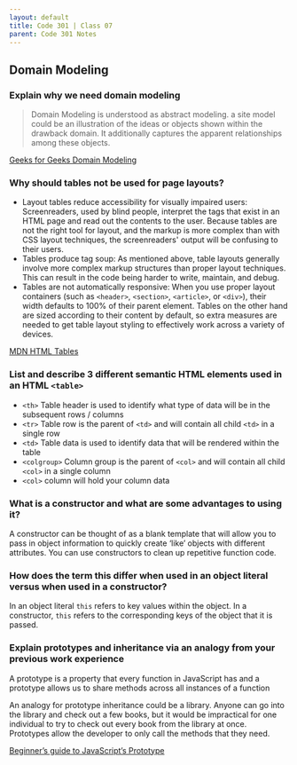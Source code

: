 ```yaml
---
layout: default
title: Code 301 | Class 07
parent: Code 301 Notes
---
```


## Domain Modeling

### Explain why we need domain modeling

> Domain Modeling is understood as abstract modeling. a site model could be an illustration of the ideas or objects shown within the drawback domain. It additionally captures the apparent relationships among these objects.

[Geeks for Geeks Domain Modeling](https://www.geeksforgeeks.org/software-engineering-domain-modeling/)

### Why should tables not be used for page layouts?

* Layout tables reduce accessibility for visually impaired users: Screenreaders, used by blind people, interpret the tags that exist in an HTML page and read out the contents to the user. Because tables are not the right tool for layout, and the markup is more complex than with CSS layout techniques, the screenreaders' output will be confusing to their users.
* Tables produce tag soup: As mentioned above, table layouts generally involve more complex markup structures than proper layout techniques. This can result in the code being harder to write, maintain, and debug.
* Tables are not automatically responsive: When you use proper layout containers (such as `<header>`, `<section>`, `<article>`, or `<div>`), their width defaults to 100% of their parent element. Tables on the other hand are sized according to their content by default, so extra measures are needed to get table layout styling to effectively work across a variety of devices.

[MDN HTML Tables](https://developer.mozilla.org/en-US/docs/Learn/HTML/Tables/Basics)

### List and describe 3 different semantic HTML elements used in an HTML `<table>`

* `<th>` Table header is used to identify what type of data will be in the subsequent rows / columns
* `<tr>` Table row is the parent of `<td>` and will contain all child `<td>` in a single row
* `<td>` Table data is used to identify data that will be rendered within the table
* `<colgroup>` Column group is the parent of `<col>` and will contain all child `<col>` in a single column
* `<col>` column will hold your column data

### What is a constructor and what are some advantages to using it?

A constructor can be thought of as a blank template that will allow you to pass in object information to quickly create ‘like’ objects with different attributes. You can use constructors to clean up repetitive function code.

### How does the term this differ when used in an object literal versus when used in a constructor?

In an object literal `this` refers to key values within the object. In a constructor, `this` refers to the corresponding keys of the object that it is passed.

### Explain prototypes and inheritance via an analogy from your previous work experience

A prototype is a property that every function in JavaScript has and a prototype allows us to share methods across all instances of a function

An analogy for prototype inheritance could be a library. Anyone can go into the library and check out a few books, but it would be impractical for one individual to try to check out every book from the library at once. Prototypes allow the developer to only call the methods that they need.

[Beginner’s guide to JavaScript’s Prototype](https://www.youtube.com/watch?v=XskMWBXNbp0&t)